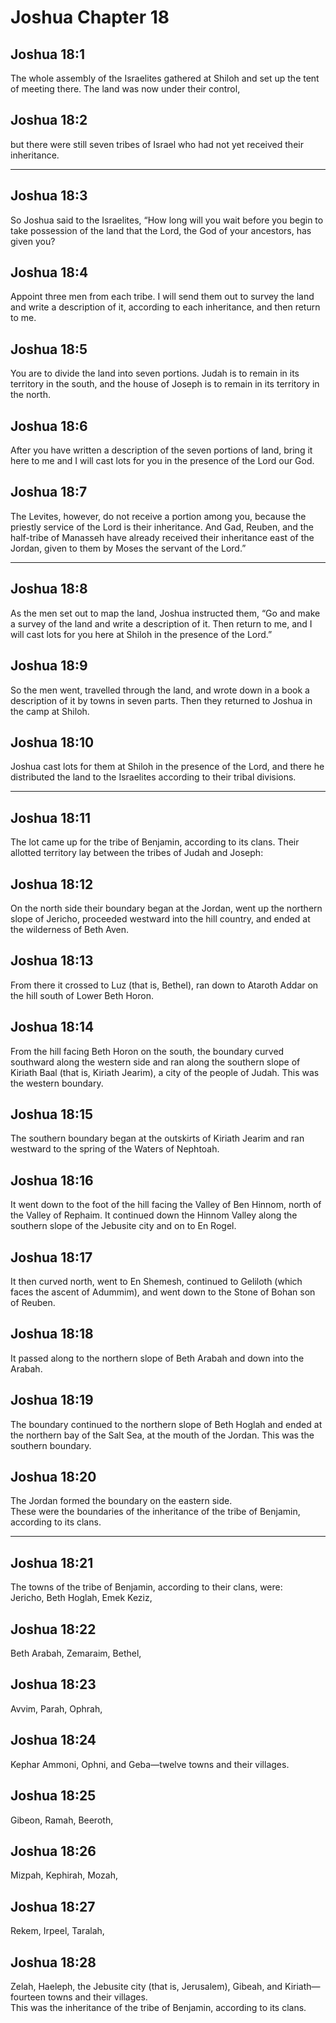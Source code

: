 # Joshua Chapter 18

## Joshua 18:1

The whole assembly of the Israelites gathered at Shiloh and set up the tent of meeting there. The land was now under their control,

## Joshua 18:2

but there were still seven tribes of Israel who had not yet received their inheritance.

---

## Joshua 18:3

So Joshua said to the Israelites, “How long will you wait before you begin to take possession of the land that the Lord, the God of your ancestors, has given you?

## Joshua 18:4

Appoint three men from each tribe. I will send them out to survey the land and write a description of it, according to each inheritance, and then return to me.

## Joshua 18:5

You are to divide the land into seven portions. Judah is to remain in its territory in the south, and the house of Joseph is to remain in its territory in the north.

## Joshua 18:6

After you have written a description of the seven portions of land, bring it here to me and I will cast lots for you in the presence of the Lord our God.

## Joshua 18:7

The Levites, however, do not receive a portion among you, because the priestly service of the Lord is their inheritance. And Gad, Reuben, and the half-tribe of Manasseh have already received their inheritance east of the Jordan, given to them by Moses the servant of the Lord.”

---

## Joshua 18:8

As the men set out to map the land, Joshua instructed them, “Go and make a survey of the land and write a description of it. Then return to me, and I will cast lots for you here at Shiloh in the presence of the Lord.”

## Joshua 18:9

So the men went, travelled through the land, and wrote down in a book a description of it by towns in seven parts. Then they returned to Joshua in the camp at Shiloh.

## Joshua 18:10

Joshua cast lots for them at Shiloh in the presence of the Lord, and there he distributed the land to the Israelites according to their tribal divisions.

---

## Joshua 18:11

The lot came up for the tribe of Benjamin, according to its clans. Their allotted territory lay between the tribes of Judah and Joseph:

## Joshua 18:12

On the north side their boundary began at the Jordan, went up the northern slope of Jericho, proceeded westward into the hill country, and ended at the wilderness of Beth Aven.

## Joshua 18:13

From there it crossed to Luz (that is, Bethel), ran down to Ataroth Addar on the hill south of Lower Beth Horon.

## Joshua 18:14

From the hill facing Beth Horon on the south, the boundary curved southward along the western side and ran along the southern slope of Kiriath Baal (that is, Kiriath Jearim), a city of the people of Judah. This was the western boundary.

## Joshua 18:15

The southern boundary began at the outskirts of Kiriath Jearim and ran westward to the spring of the Waters of Nephtoah.

## Joshua 18:16

It went down to the foot of the hill facing the Valley of Ben Hinnom, north of the Valley of Rephaim. It continued down the Hinnom Valley along the southern slope of the Jebusite city and on to En Rogel.

## Joshua 18:17

It then curved north, went to En Shemesh, continued to Geliloth (which faces the ascent of Adummim), and went down to the Stone of Bohan son of Reuben.

## Joshua 18:18

It passed along to the northern slope of Beth Arabah and down into the Arabah.

## Joshua 18:19

The boundary continued to the northern slope of Beth Hoglah and ended at the northern bay of the Salt Sea, at the mouth of the Jordan. This was the southern boundary.

## Joshua 18:20

The Jordan formed the boundary on the eastern side.  
These were the boundaries of the inheritance of the tribe of Benjamin, according to its clans.

---

## Joshua 18:21

The towns of the tribe of Benjamin, according to their clans, were:  
Jericho, Beth Hoglah, Emek Keziz,

## Joshua 18:22

Beth Arabah, Zemaraim, Bethel,

## Joshua 18:23

Avvim, Parah, Ophrah,

## Joshua 18:24

Kephar Ammoni, Ophni, and Geba—twelve towns and their villages.

## Joshua 18:25

Gibeon, Ramah, Beeroth,

## Joshua 18:26

Mizpah, Kephirah, Mozah,

## Joshua 18:27

Rekem, Irpeel, Taralah,

## Joshua 18:28

Zelah, Haeleph, the Jebusite city (that is, Jerusalem), Gibeah, and Kiriath—fourteen towns and their villages.  
This was the inheritance of the tribe of Benjamin, according to its clans.
